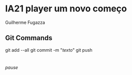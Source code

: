 # IA21 player um novo começo
Guilherme Fugazza

## Git Commands
git add --all
git commit -m "_texto_"
git push

# <link href="https://fonts.googleapis.com/icon?family=Material+Icons" rel="stylesheet">
  <i class="material-icons">pause</i>
